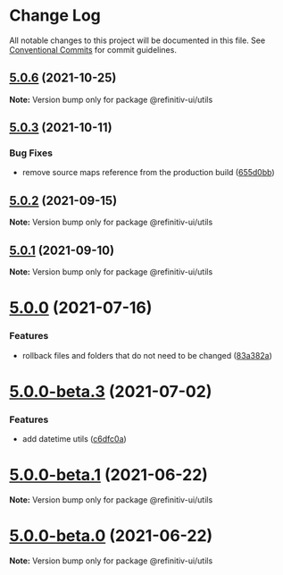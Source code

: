 # Change Log

All notable changes to this project will be documented in this file.
See [Conventional Commits](https://conventionalcommits.org) for commit guidelines.

## [5.0.6](https://github.com/Refinitiv/refinitiv-ui/compare/@refinitiv-ui/utils@5.0.3...@refinitiv-ui/utils@5.0.6) (2021-10-25)

**Note:** Version bump only for package @refinitiv-ui/utils





## [5.0.3](https://github.com/Refinitiv/refinitiv-ui/compare/@refinitiv-ui/utils@5.0.2...@refinitiv-ui/utils@5.0.3) (2021-10-11)


### Bug Fixes

* remove source maps reference from the production build ([655d0bb](https://github.com/Refinitiv/refinitiv-ui/commit/655d0bb57290e5fe1276bf1a99bd7a0190d7a2f8))





## [5.0.2](https://git.sami.int.thomsonreuters.com/elf/refinitiv-ui/compare/@refinitiv-ui/utils@5.0.1...@refinitiv-ui/utils@5.0.2) (2021-09-15)

**Note:** Version bump only for package @refinitiv-ui/utils





## [5.0.1](https://git.sami.int.thomsonreuters.com/elf/refinitiv-ui/compare/@refinitiv-ui/utils@5.0.0...@refinitiv-ui/utils@5.0.1) (2021-09-10)

**Note:** Version bump only for package @refinitiv-ui/utils





# [5.0.0](https://git.sami.int.thomsonreuters.com/elf/refinitiv-ui/compare/@refinitiv-ui/utils@5.0.0-beta.3...@refinitiv-ui/utils@5.0.0) (2021-07-16)


### Features

* rollback files and folders that do not need to be changed ([83a382a](https://git.sami.int.thomsonreuters.com/elf/refinitiv-ui/commits/83a382a522c10895b4c31c69fe19f5f7d00c9f66))





# [5.0.0-beta.3](https://git.sami.int.thomsonreuters.com/elf/refinitiv-ui/compare/@refinitiv-ui/utils@5.0.0-beta.1...@refinitiv-ui/utils@5.0.0-beta.3) (2021-07-02)

### Features

- add datetime utils ([c6dfc0a](https://git.sami.int.thomsonreuters.com/elf/refinitiv-ui/commits/c6dfc0a75eac8fb6b37fd5ad31feec154532fdff))

# [5.0.0-beta.1](https://git.sami.int.thomsonreuters.com/elf/refinitiv-ui/compare/@refinitiv-ui/utils@5.0.0-beta.0...@refinitiv-ui/utils@5.0.0-beta.1) (2021-06-22)

**Note:** Version bump only for package @refinitiv-ui/utils

# [5.0.0-beta.0](https://git.sami.int.thomsonreuters.com/elf/refinitiv-ui/compare/@refinitiv-ui/utils@5.0.0-alpha.6...@refinitiv-ui/utils@5.0.0-beta.0) (2021-06-22)

**Note:** Version bump only for package @refinitiv-ui/utils
